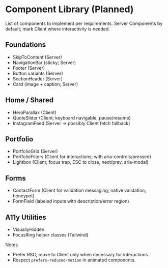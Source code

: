 # Component Library (Planned)

List of components to implement per requirements. Server Components by default; mark Client where interactivity is needed.

## Foundations

- SkipToContent (Server)
- NavigationBar (sticky; Server)
- Footer (Server)
- Button variants (Server)
- SectionHeader (Server)
- Card (image + caption; Server)

## Home / Shared

- HeroParallax (Client)
- QuoteSlider (Client; keyboard navigable, pause/resume)
- InstagramFeed (Server → possibly Client fetch fallback)

## Portfolio

- PortfolioGrid (Server)
- PortfolioFilters (Client for interactions; with aria-controls/pressed)
- Lightbox (Client; focus trap, ESC to close, next/prev, aria-modal)

## Forms

- ContactForm (Client for validation messaging; native validation; honeypot)
- FormField (labeled inputs with description/error region)

## A11y Utilities

- VisuallyHidden
- FocusRing helper classes (Tailwind)

Notes

- Prefer RSC; move to Client only when necessary for interactions.
- Respect `prefers-reduced-motion` in animated components.


